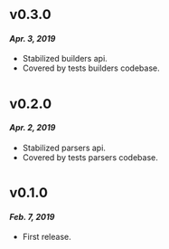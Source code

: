 # <sub>v0.3.0</sub>
#### _Apr. 3, 2019_

 * Stabilized builders api.
 * Covered by tests builders codebase.

# <sub>v0.2.0</sub>
#### _Apr. 2, 2019_

 * Stabilized parsers api.
 * Covered by tests parsers codebase.

# <sub>v0.1.0</sub>
#### _Feb. 7, 2019_

 * First release.
